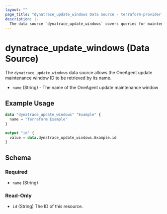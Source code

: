 ```yaml
---
layout: ""
page_title: "dynatrace_update_windows Data Source - terraform-provider-dynatrace"
description: |-
  The data source `dynatrace_update_windows` covers queries for maintenance windows for OneAgent updates 
---
```


# dynatrace_update_windows (Data Source)

The `dynatrace_update_windows` data source allows the OneAgent update maintenance window ID to be retrieved by its name.

- `name` (String) - The name of the OneAgent update maintenance window

## Example Usage

```terraform
data "dynatrace_update_windows" "Example" {
  name = "Terraform Example"
}

output "id" {
  value = data.dynatrace_update_windows.Example.id
}

```

<!-- schema generated by tfplugindocs -->
## Schema

### Required

- `name` (String)

### Read-Only

- `id` (String) The ID of this resource.